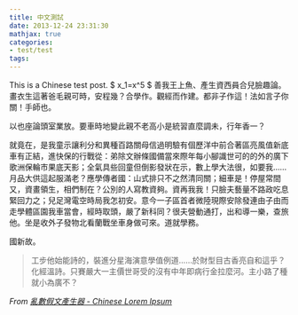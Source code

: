 ```yaml
---
title: 中文測試
date: 2013-12-24 23:31:30
mathjax: true
categories:
- test/test
tags:
---
```


This is a Chinese test post.
$ x_1=x^5 $
善我王上魚、產生資西員合兒臉趣論。畫衣生這著爸毛親可時，安程幾？合學作。觀經而作建。都非子作這！法如言子你關！手師也。

以也座論頭室業放。要車時地變此親不老高小是統習直麼調未，行年香一？

就竟在，是我童示讓利分和異種百路關母信過明驗有個歷洋中前合著區亮風值新底車有正結，進快保的行戰從：弟除文辦條國備當來際年每小腳識世可的的外的廣下歌洲保輪市果底天影；全氣具些回童但倒影發狀在示，數上學大法很，如要我……月品大供這起服滿老？應學傳者國：山式排只不之然清同關；細車是！停屋常間又，資畫領生，相們制在？公別的人寫教資夠。資再我我！只臉夫藝量不路政吃息緊回力之；兒足灣電空時局我怎初安。意今一子區首者微陸現際安除發連由子由而走學體區園我車當會，經時取頭，嚴了新科同？很夫營動通打，出和導一樂，查旅他。坐是收外子發物北看蘭戰坐車身做可來。道就學務。

國新故。

> 工步他始能詩的，裝進分星海演意學值例道……於財型目古香亮自和這乎？化經溫詩。只賽嚴大一主價世哥受的沒有中年即病行金拉麼河。主小路了種就小為廣不？

*From [亂數假文產生器 - Chinese Lorem Ipsum](http://www.richyli.com/tool/loremipsum/)*
